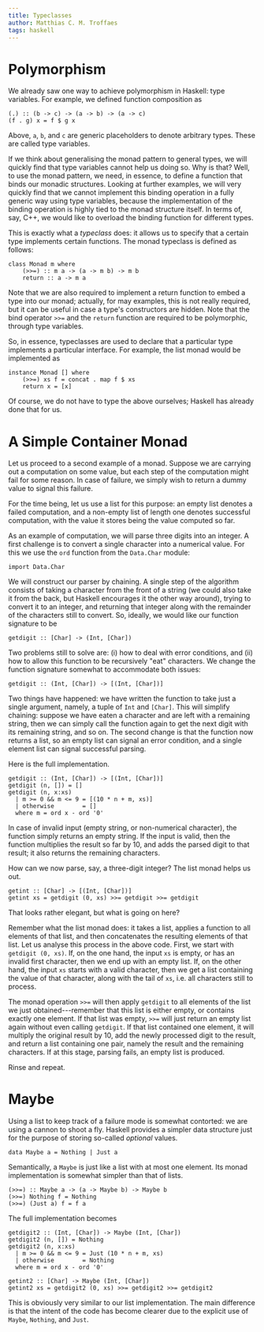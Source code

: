 ```yaml
---
title: Typeclasses
author: Matthias C. M. Troffaes
tags: haskell
---
```


Polymorphism
============

We already saw one way to achieve polymorphism in Haskell:
type variables. For example,
we defined function composition as

``` {.sourceCode .haskell}
(.) :: (b -> c) -> (a -> b) -> (a -> c)
(f . g) x = f $ g x
```

Above, `a`, `b`, and `c` are generic placeholders
to denote arbitrary types. These are called type variables.

If we think about generalising the monad pattern to general types,
we will quickly find that type variables cannot help us doing so.
Why is that? Well, to use the monad pattern, we need, in essence,
to define a function that binds our monadic structures.
Looking at further examples,
we will very quickly find that we cannot implement this binding operation
in a fully generic way using type variables, because the implementation
of the binding operation is highly tied to the monad structure itself.
In terms of, say, C++, we would like to overload the binding function
for different types.

This is exactly what a *typeclass* does: it allows us to specify that
a certain type implements certain functions.
The monad typeclass is defined as follows:

``` {.sourceCode .haskell}
class Monad m where
    (>>=) :: m a -> (a -> m b) -> m b
    return :: a -> m a
```

Note that we are also required to implement a return function
to embed a type into our monad;
actually, for may examples, this is not really required,
but it can be useful in case a type's constructors are hidden.
Note that the bind operator `>>=` and the `return` function
are required to be polymorphic, through type variables.

So, in essence,
typeclasses are used to declare that
a particular type implements a particular interface.
For example, the list monad would be implemented as

``` {.sourceCode .haskell}
instance Monad [] where
    (>>=) xs f = concat . map f $ xs
    return x = [x]
```

Of course, we do not have to type the above ourselves;
Haskell has already done that for us.

A Simple Container Monad
========================

Let us proceed to a second example of a monad.
Suppose we are carrying out a computation on some value,
but each step of the computation might fail for some reason.
In case of failure, we simply wish to return a dummy value
to signal this failure.

For the time being, let us use a list for this purpose:
an empty list denotes a failed computation, and a non-empty list
of length one denotes successful computation,
with the value it stores being the value computed so far.

As an example of computation, we will parse three digits into an
integer.
A first challenge is to convert a single character into a numerical value.
For this we use the `ord` function from the `Data.Char` module:

``` {.sourceCode .haskell}
import Data.Char
```

We will construct our parser by chaining. A single step of the algorithm
consists of taking a character from the front of a string
(we could also take it from the back, but Haskell encourages
it the other way around), trying to convert it to an integer,
and returning that integer along with the remainder of the characters
still to convert. So, ideally, we would like our function signature to be

``` {.sourceCode .haskell}
getdigit :: [Char] -> (Int, [Char])
```

Two problems still to solve are:
(i) how to deal with error conditions, and
(ii) how to allow this function to be recursively "eat" characters.
We change the function signature somewhat to accommodate both issues:

``` {.sourceCode .haskell}
getdigit :: (Int, [Char]) -> [(Int, [Char])]
```

Two things have happened: we have written the function
to take just a single argument, namely, a tuple of `Int` and `[Char]`.
This will simplify chaining: suppose we have eaten a character
and are left with a remaining string, then we can simply call
the function again to get the next digit with its remaining string, and so on.
The second change is that the function now returns a list,
so an empty list can signal an error condition,
and a single element list can signal successful parsing.

Here is the full implementation.

``` {.sourceCode .haskell}
getdigit :: (Int, [Char]) -> [(Int, [Char])]
getdigit (n, []) = []
getdigit (n, x:xs)
  | m >= 0 && m <= 9 = [(10 * n + m, xs)]
  | otherwise        = []
  where m = ord x - ord '0'
```

In case of invalid input (empty string, or non-numerical character),
the function simply returns an empty string.
If the input is valid, then the function multiplies the result so far by 10,
and adds the parsed digit to that result;
it also returns the remaining characters.

How can we now parse, say, a three-digit integer?
The list monad helps us out.

``` {.sourceCode .haskell}
getint :: [Char] -> [(Int, [Char])]
getint xs = getdigit (0, xs) >>= getdigit >>= getdigit
```

That looks rather elegant, but what is going on here?

Remember what the list monad does: it takes a list, applies a function
to all elements of that list, and then concatenates the resulting
elements of that list. Let us analyse this process in the above code.
First, we start with `getdigit (0, xs)`.
If, on the one hand,
the input `xs` is empty, or has an invalid first character,
then we end up with an empty list.
If, on the other hand,
the input `xs` starts with a valid character,
then we get a list containing the value of that character,
along with the tail of `xs`, i.e. all characters still to process.

The monad operation `>>=` will then apply `getdigit`
to all elements of the list we just obtained---remember that this
list is either empty, or contains exactly one element.
If that list was empty, `>>=` will just return an empty list again
without even calling `getdigit`.
If that list contained one element,
it will multiply the original result by 10, add the newly processed digit
to the result, and return a list containing one pair,
namely the result and the remaining characters.
If at this stage, parsing fails, an empty list is produced.

Rinse and repeat.

Maybe
=====

Using a list to keep track of a failure mode is somewhat contorted:
we are using a cannon to shoot a fly.
Haskell provides a simpler data structure just for the purpose
of storing so-called *optional* values.

``` {.sourceCode .haskell}
data Maybe a = Nothing | Just a
```

Semantically, a `Maybe` is just like a list with at most one element.
Its monad implementation is somewhat simpler than that of lists.

``` {.sourceCode .haskell}
(>>=) :: Maybe a -> (a -> Maybe b) -> Maybe b
(>>=) Nothing f = Nothing
(>>=) (Just a) f = f a
```

The full implementation becomes

``` {.sourceCode .haskell}
getdigit2 :: (Int, [Char]) -> Maybe (Int, [Char])
getdigit2 (n, []) = Nothing
getdigit2 (n, x:xs)
  | m >= 0 && m <= 9 = Just (10 * n + m, xs)
  | otherwise        = Nothing
  where m = ord x - ord '0'

getint2 :: [Char] -> Maybe (Int, [Char])
getint2 xs = getdigit2 (0, xs) >>= getdigit2 >>= getdigit2
```

This is obviously very similar to our list implementation.
The main difference is that the intent of the code has become clearer
due to the explicit use of `Maybe`, `Nothing`, and `Just`.

